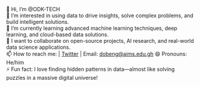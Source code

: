 👋 Hi, I’m @ODK-TECH  
👀 I’m interested in using data to drive insights, solve complex problems, and build intelligent solutions.  
🌱 I’m currently learning advanced machine learning techniques, deep learning, and cloud-based data solutions.  
💞️ I want to collaborate on open-source projects, AI research, and real-world data science applications.  
📫 How to reach me: | [Twitter]([your-link-here](https://x.com/Nana_Obeng_ODK?t=Se4pXi_No0wg2wMVRbh81A&s=09)) | Email: dobeng@aims.edu.gh 
😄 Pronouns: He/him  
⚡ Fun fact: I love finding hidden patterns in data—almost like solving puzzles in a massive digital universe!  

<!---
ODK-TECH/ODK-TECH is a ✨ special ✨ repository because its `README.md` (this file) appears on your GitHub profile.
You can click the Preview link to take a look at your changes.
--->

